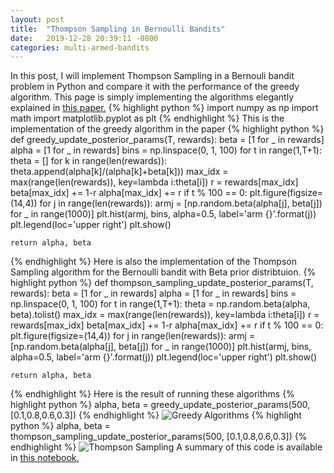 ```yaml
---
layout: post
title:  "Thompson Sampling in Bernoulli Bandits"
date:   2019-12-28 20:39:11 -0800
categories: multi-armed-bandits
---
```

In this post, I will implement Thompson Sampling in a Bernouli bandit problem in Python and compare it with the performance of the greedy algorithm. This page 
is simply implementing the algorithms elegantly explained in [this paper.](https://arxiv.org/pdf/1707.02038.pdf)
{% highlight python %}
import numpy as np
import math 
import matplotlib.pyplot as plt
{% endhighlight %}
This is the implementation of the greedy algorithm in the paper
{% highlight python %}
def greedy_update_posterior_params(T, rewards):
    beta = [1 for _ in rewards]
    alpha = [1 for _ in rewards]
    bins = np.linspace(0, 1, 100)
    for t in range(1,T+1):
        theta = []
        for k in range(len(rewards)):
            theta.append(alpha[k]/(alpha[k]+beta[k]))
        max_idx = max(range(len(rewards)), key=lambda i:theta[i])
        r = rewards[max_idx]
        beta[max_idx] += 1-r
        alpha[max_idx] += r
        if t % 100 == 0:
            plt.figure(figsize=(14,4))
            for j in range(len(rewards)):
                armj = [np.random.beta(alpha[j], beta[j]) for _ in range(1000)]
                plt.hist(armj, bins, alpha=0.5, label='arm {}'.format(j))
            plt.legend(loc='upper right')
            plt.show()
         
    return alpha, beta
{% endhighlight %}
Here is also the implementation of the Thompson Sampling algorithm for the Bernoulli bandit with Beta prior distribtuion. 
{% highlight python %}
def thompson_sampling_update_posterior_params(T, rewards):
    beta = [1 for _ in rewards]
    alpha = [1 for _ in rewards]
    bins = np.linspace(0, 1, 100)
    for t in range(1,T+1):
        theta = np.random.beta(alpha, beta).tolist()
        max_idx = max(range(len(rewards)), key=lambda i:theta[i])
        r = rewards[max_idx]
        beta[max_idx] += 1-r
        alpha[max_idx] += r
        if t % 100 == 0:
            plt.figure(figsize=(14,4))
            for j in range(len(rewards)):
                armj = [np.random.beta(alpha[j], beta[j]) for _ in range(1000)]
                plt.hist(armj, bins, alpha=0.5, label='arm {}'.format(j))
            plt.legend(loc='upper right')
            plt.show()
            
    return alpha, beta
{% endhighlight %}
Here is the result of running these algorithms
{% highlight python %}
alpha, beta = greedy_update_posterior_params(500,  [0.1,0.8,0.6,0.3])
{% endhighlight %}
![Greedy Algorithms](greedy.png)
{% highlight python %}
alpha, beta = thompson_sampling_update_posterior_params(500,  [0.1,0.8,0.6,0.3])
{% endhighlight %}
![Thompson Sampling](thompson.png)
A summary of this code is available in [this notebook.](https://github.com/kiskani/kiskani.github.io/blob/master/multi-armed-bandits/2019/12/29/multi-armed-bandit.ipynb)
